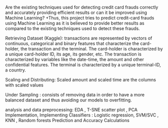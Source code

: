 Are the existing techniques used for detecting credit card frauds correctly and accurately providing efficient results or can it be improved using Machine Learning? +Thus, this project tries to predict credit-card frauds using Machine Learning as it is believed to provide better results as compared to the existing techniques used to detect these frauds. 

Retrieving Dataset (Kaggle): 
transactions are represented by vectors of continuous, categorical and binary features that characterize the card-holder, the transaction and the terminal. The card-holder is characterized by a unique card-holder ID, its age, its gender, etc. The transaction is characterized by variables like the date-time, the amount and other confidential features. The terminal is characterized by a unique terminal-ID, a country.

Scaling and Distributing: Scaled amount and scaled time are the columns with scaled values

Under Sampling :  consists of removing data in order to have a more balanced dataset and thus
 avoiding our models to overfitting. 

analysis and data preprocessing​: EDA , T-SNE scatter plot , 
PCA Implementation, 
 Implementing Classifiers : Logistic regression, SVM/SVC , KNN , Random forests
Prediction and Accuracy Calculations 


